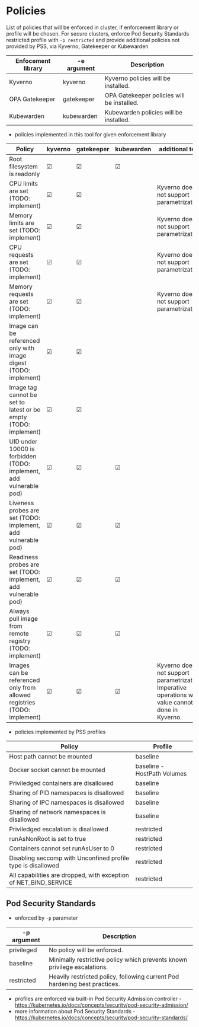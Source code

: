 # Policies
List of policies that will be enforced in cluster, if enforcement library or profile will be chosen.
For secure clusters, enforce Pod Security Standards restricted profile with `-p restricted` and provide additional policies not provided by PSS, via Kyverno, Gatekeeper or Kubewarden

| Enfocement library | -e argument | Description                                |
|--------------------|-------------|--------------------------------------------|
| Kyverno            | kyverno     | Kyverno policies will be installed.        |
| OPA Gatekeeper     | gatekeeper  | OPA Gatekeeper policies will be installed. |
| Kubewarden         | kubewarden  | Kubewarden policies will be installed.     |

- policies implemented in this tool for given enforcement library

| Policy               | kyverno  | gatekeeper | kubewarden |  additional text |
|----------------------|----------|------------|------------|------------------|
| Root filesystem is readonly | &#x2611; | &#x2611;   | &#x2611;   | |
| CPU limits are set (TODO: implement) | &#x2611;   | &#x2611;   | | Kyverno does not support parametrization |
| Memory limits are set (TODO: implement) | &#x2611;   | &#x2611;   | | Kyverno does not support parametrization |
| CPU requests are set (TODO: implement) | &#x2611;   | &#x2611;   | | Kyverno does not support parametrization |
| Memory requests are set (TODO: implement) | &#x2611;   | &#x2611;   | | Kyverno does not support parametrization |
| Image can be referenced only with image digest (TODO: implement) | &#x2611;   | &#x2611;   | | |
| Image tag cannot be set to latest or be empty (TODO: implement) | &#x2611;   | &#x2611;   |  | |
| UID under 10000 is forbidden (TODO: implement, add vulnerable pod) | &#x2611;  | &#x2611;   | &#x2611;   |  | |
| Liveness probes are set (TODO: implement, add vulnerable pod) | &#x2611;  | &#x2611;   | &#x2611;   |  | |
| Readiness probes are set (TODO: implement, add vulnerable pod) | &#x2611;  | &#x2611;   | &#x2611;   |  | |
| Always pull image from remote registry (TODO: implement) | &#x2611;  | &#x2611;   | &#x2611;   |  | |
| Images can be referenced only from allowed registries (TODO: implement) | &#x2611; | &#x2611;   | &#x2611;   | Kyverno does not support parametrization. Imperative operations with value cannot be done in Kyverno.  |


- policies implemented by PSS profiles

| Policy               | Profile  |
|----------------------|----------|
| Host path cannot be mounted | baseline |
| Docker socket cannot be mounted | baseline - HostPath Volumes |
| Priviledged containers are disallowed | baseline |
| Sharing of PID namespaces is disallowed | baseline |
| Sharing of IPC namespaces is disallowed | baseline |
| Sharing of network namespaces is disallowed | baseline |
| Priviledged escalation is disallowed | restricted |
| runAsNonRoot is set to true | restricted |
| Containers cannot set runAsUser to 0 | restricted |
| Disabling seccomp with Unconfined profile type is disallowed | restricted |
| All capabilities are dropped, with exception of NET_BIND_SERVICE | restricted |



## Pod Security Standards 
- enforced by `-p` parameter

 | -p argument | Description                                                                |
 |-------------|----------------------------------------------------------------------------|
 | privileged  | No policy will be enforced.                                                |
 | baseline    | Minimally restrictive policy which prevents known privilege escalations.   |
 | restricted  | Heavily restricted policy, following current Pod hardening best practices. |

- profiles are enforced via built-in Pod Security Admission controller - https://kubernetes.io/docs/concepts/security/pod-security-admission/
- more information about Pod Security Standards - https://kubernetes.io/docs/concepts/security/pod-security-standards/